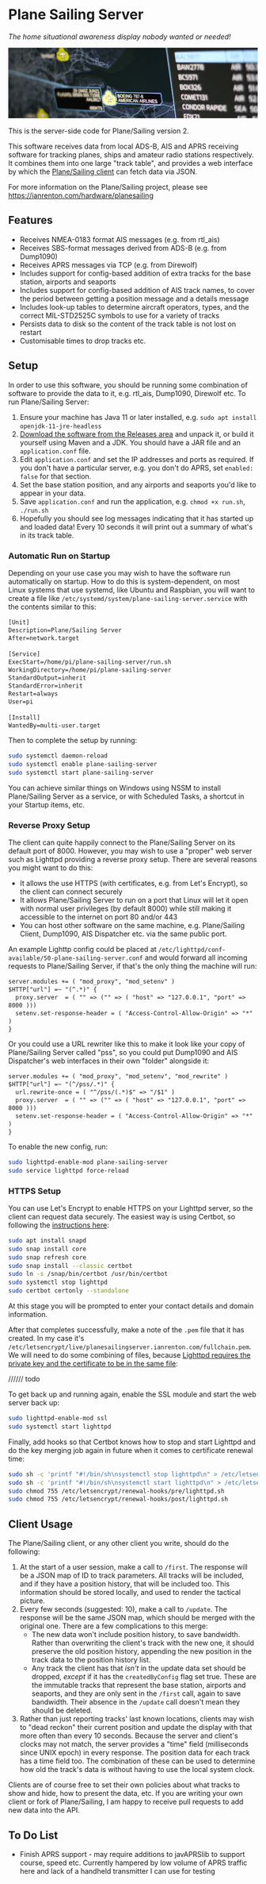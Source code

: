 # Plane Sailing Server

*The home situational awareness display nobody wanted or needed!*

![Plane Sailing Banner](./banner.png)

This is the server-side code for Plane/Sailing version 2.

This software receives data from local ADS-B, AIS and APRS receiving software for tracking planes, ships and amateur radio stations respectively. It combines them into one large "track table", and provides a web interface by which the [Plane/Sailing client](https://github.com/ianrenton/planesailing) can fetch data via JSON.

For more information on the Plane/Sailing project, please see https://ianrenton.com/hardware/planesailing

## Features

* Receives NMEA-0183 format AIS messages (e.g. from rtl_ais)
* Receives SBS-format messages derived from ADS-B (e.g. from Dump1090)
* Receives APRS messages via TCP (e.g. from Direwolf)
* Includes support for config-based addition of extra tracks for the base station, airports and seaports
* Includes support for config-based addition of AIS track names, to cover the period between getting a position message and a details message
* Includes look-up tables to determine aircraft operators, types, and the correct MIL-STD2525C symbols to use for a variety of tracks
* Persists data to disk so the content of the track table is not lost on restart
* Customisable times to drop tracks etc.

## Setup

In order to use this software, you should be running some combination of software to provide the data to it, e.g. rtl_ais, Dump1090, Direwolf etc. To run Plane/Sailing Server:

1. Ensure your machine has Java 11 or later installed, e.g. `sudo apt install openjdk-11-jre-headless`
2. [Download the software from the Releases area](https://github.com/ianrenton/planesailing-server/releases/) and unpack it, or build it yourself using Maven and a JDK. You should have a JAR file and an `application.conf` file.
3. Edit `application.conf` and set the IP addresses and ports as required. If you don't have a particular server, e.g. you don't do APRS, set `enabled: false` for that section.
4. Set the base station position, and any airports and seaports you'd like to appear in your data.
5. Save `application.conf` and run the application, e.g. `chmod +x run.sh`, `./run.sh`
6. Hopefully you should see log messages indicating that it has started up and loaded data! Every 10 seconds it will print out a summary of what's in its track table.

### Automatic Run on Startup

Depending on your use case you may wish to have the software run automatically on startup. How to do this is system-dependent, on most Linux systems that use systemd, like Ubuntu and Raspbian, you will want to create a file like `/etc/systemd/system/plane-sailing-server.service` with the contents similar to this:

```
[Unit]
Description=Plane/Sailing Server
After=network.target

[Service]
ExecStart=/home/pi/plane-sailing-server/run.sh
WorkingDirectory=/home/pi/plane-sailing-server
StandardOutput=inherit
StandardError=inherit
Restart=always
User=pi

[Install]
WantedBy=multi-user.target
```

Then to complete the setup by running:

```bash
sudo systemctl daemon-reload
sudo systemctl enable plane-sailing-server
sudo systemctl start plane-sailing-server
```

You can achieve similar things on Windows using NSSM to install Plane/Sailing Server as a service, or with Scheduled Tasks, a shortcut in your Startup items, etc.

### Reverse Proxy Setup

The client can quite happily connect to the Plane/Sailing Server on its default port of 8000. However, you may wish to use a "proper" web server such as Lighttpd providing a reverse proxy setup. There are several reasons you might want to do this:

* It allows the use HTTPS (with certificates, e.g. from Let's Encrypt), so the client can connect securely
* It allows Plane/Sailing Server to run on a port that Linux will let it open with normal user privileges (by default 8000) while still making it accessible to the internet on port 80 and/or 443
* You can host other software on the same machine, e.g. Plane/Sailing Client, Dump1090, AIS Dispatcher etc. via the same public port.

An example Lighttp config could be placed at `/etc/lighttpd/conf-available/50-plane-sailing-server.conf` and would forward all incoming requests to Plane/Sailing Server, if that's the only thing the machine will run:

```
server.modules += ( "mod_proxy", "mod_setenv" )
$HTTP["url"] =~ "(^.*)" {
  proxy.server  = ( "" => ("" => ( "host" => "127.0.0.1", "port" => 8000 )))
  setenv.set-response-header = ( "Access-Control-Allow-Origin" => "*" )
}
```

Or you could use a URL rewriter like this to make it look like your copy of Plane/Sailing Server called "pss", so you could put Dump1090 and AIS Dispatcher's web interfaces in their own "folder" alongside it:

```
server.modules += ( "mod_proxy", "mod_setenv", "mod_rewrite" )
$HTTP["url"] =~ "(^/pss/.*)" {
  url.rewrite-once = ( "^/pss/(.*)$" => "/$1" )
  proxy.server  = ( "" => ("" => ( "host" => "127.0.0.1", "port" => 8000 )))
  setenv.set-response-header = ( "Access-Control-Allow-Origin" => "*" )
}
```

To enable the new config, run:

```bash
sudo lighttpd-enable-mod plane-sailing-server
sudo service lighttpd force-reload
```

### HTTPS Setup

You can use Let's Encrypt to enable HTTPS on your Lighttpd server, so the client can request data securely. The easiest way is using Certbot, so following the [instructions here](https://certbot.eff.org/lets-encrypt/debianbuster-other):

```bash
sudo apt install snapd
sudo snap install core
sudo snap refresh core
sudo snap install --classic certbot
sudo ln -s /snap/bin/certbot /usr/bin/certbot
sudo systemctl stop lighttpd
sudo certbot certonly --standalone
```

At this stage you will be prompted to enter your contact details and domain information.

After that completes successfully, make a note of the `.pem` file that it has created. In my case it's `/etc/letsencrypt/live/planesailingserver.ianrenton.com/fullchain.pem`. We will need to do some combining of files, because [Lighttpd requires the private key and the certificate to be in the same file](https://community.letsencrypt.org/t/lighttpd-usable-chained-file/3357/2):


////// todo



To get back up and running again, enable the SSL module and start the web server back up:

```bash
sudo lighttpd-enable-mod ssl
sudo systemctl start lighttpd
```

Finally, add hooks so that Certbot knows how to stop and start Lighttpd and do the key merging job again in future when it comes to certificate renewal time:

```bash
sudo sh -c 'printf "#!/bin/sh\nsystemctl stop lighttpd\n" > /etc/letsencrypt/renewal-hooks/pre/lighttpd.sh'
sudo sh -c 'printf "#!/bin/sh\nsystemctl start lighttpd\n" > /etc/letsencrypt/renewal-hooks/post/lighttpd.sh'
sudo chmod 755 /etc/letsencrypt/renewal-hooks/pre/lighttpd.sh
sudo chmod 755 /etc/letsencrypt/renewal-hooks/post/lighttpd.sh
```

## Client Usage

The Plane/Sailing client, or any other client you write, should do the following:

1. At the start of a user session, make a call to `/first`. The response will be a JSON map of ID to track parameters. All tracks will be included, and if they have a position history, that will be included too. This information should be stored locally, and used to render the tactical picture.
2. Every few seconds (suggested: 10), make a call to `/update`. The response will be the same JSON map, which should be merged with the original one. There are a few complications to this merge:
    * The new data won't include position history, to save bandwidth. Rather than overwriting the client's track with the new one, it should preserve the old position history, appending the new position in the track data to the position history list.
    * Any track the client has that *isn't* in the update data set should be dropped, *except* if it has the `createdByConfig` flag set true. These are the immutable tracks that represent the base station, airports and seaports, and they are only sent in the `/first` call, again to save bandwidth. Their absence in the `/update` call doesn't mean they should be deleted.
3. Rather than just reporting tracks' last known locations, clients may wish to "dead reckon" their current position and update the display with that more often than every 10 seconds. Because the server and client's clocks may not match, the server provides a "time" field (milliseconds since UNIX epoch) in every response. The position data for each track has a time field too. The combination of these can be used to determine how old the track's data is without having to use the local system clock.

Clients are of course free to set their own policies about what tracks to show and hide, how to present the data, etc. If you are writing your own client or fork of Plane/Sailing, I am happy to receive pull requests to add new data into the API.

## To Do List

* Finish APRS support - may require additions to javAPRSlib to support course, speed etc. Currently hampered by low volume of APRS traffic here and lack of a handheld transmitter I can use for testing

